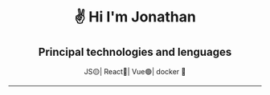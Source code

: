 <h1 align="center">✌️ Hi I'm Jonathan </h1>
<h2 align='center'>Principal technologies and lenguages</h2>
<p align="center">JS🟡| React🔵| Vue🟢| docker 🐋 </p>
<hr>
